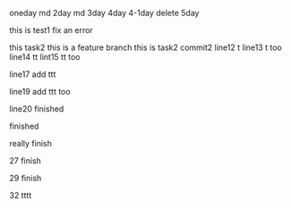 oneday md
2day md
3day
4day
4-1day
delete 5day

this is test1 fix an error

this task2 this is a feature branch
this is task2 commit2
line12 t
line13 t too
line14 tt
lint15 tt too

line17 add ttt

line19 add ttt too

line20 finished

finished

really finish

27 finish

29 finish


32 tttt